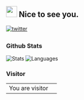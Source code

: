 <h2><img src="https://emojis.slackmojis.com/emojis/images/1495224255/2288/christmas_parrot.gif?1495224255" width="30"/> Nice to see you.</h2>

<a href="https://twitter.com/evi1cg" target="_blank">
<img src=https://img.shields.io/badge/@Evi1cg-%2300acee.svg?&style=flat-square&logo=twitter&logoColor=white alt=twitter style="margin-bottom: 5px;" />
</a>

### Github Stats

![Stats](https://github-readme-stats.vercel.app/api?username=Ridter&bg_color=45,E76544,8F4E92&title_color=FFFFFF&text_color=FFFFFF&icon_color=FFFFFF&show_icons=true&hide_border=true&hide_title=true&hide_rank=true)<!-- --> ![Languages](https://github-readme-stats.vercel.app/api/top-langs/?username=Ridter&layout=compact&bg_color=45,E76544,8F4E92&title_color=FFFFFF&text_color=FFFFFF&icon_color=FFFFFF&show_icons=true)

### Visitor
<table>
  <tr>
    <td>You are visitor</td>
    <td><img src="https://profile-counter.glitch.me/Ridter/count.svg" alt="" /></td>
  </tr>
</table>
